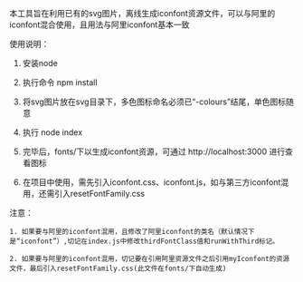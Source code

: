 本工具旨在利用已有的svg图片，离线生成iconfont资源文件，可以与阿里的iconfont混合使用，且用法与阿里iconfont基本一致

使用说明：

  1. 安装node

  2. 执行命令 npm install

  3. 将svg图片放在svg目录下，多色图标命名必须已“-colours”结尾，单色图标随意

  4. 执行 node index

  5. 完毕后，fonts/下以生成iconfont资源，可通过 http://localhost:3000 进行查看图标

  6. 在项目中使用，需先引入iconfont.css、iconfont.js，如与第三方iconfont混用，还需引入resetFontFamily.css

  注意：

    1. 如果要与阿里的iconfont混用，且修改了阿里iconfont的类名（默认情况下是“iconfont”）,切记在index.js中修改thirdFontClass值和runWithThird标记。

    2. 如果要与阿里的iconfont混用，切记要在引用阿里资源文件之后引用myIconfont的资源文件，最后引入resetFontFamily.css(此文件在fonts/下自动生成)

